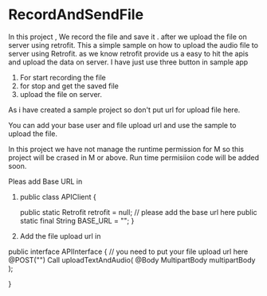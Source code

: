 # RecordAndSendFile
In this project , We record the file and save it . after we upload the file on server using retrofit.
This a simple sample on how to upload the audio file to server using Retrofit. as we know retrofit provide us a easy to hit the apis and 
upload the data on server. 
I have just use three button in sample app 
1. For start recording the file 
2. for stop and get the saved file 
3. upload the file on server. 

As i have created a sample project so don't put url for upload file here. 

You can add your base user and file upload url and use the sample to upload the file. 

In this project we have not manage the runtime permission for M so this project will be crased in M or above. Run time permisiion code will be added soon. 

Pleas add Base URL in 
1. public class APIClient {


    public static Retrofit retrofit = null;
    // please add the base url here
    public static final String BASE_URL = "";
    }
    
  2. Add the file upload url in 
  
  public interface APIInterface {
    // you need to put your file upload url here
    @POST("")
    Call<ModelUpload> uploadTextAndAudio(
            @Body MultipartBody multipartBody
    );

}

